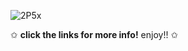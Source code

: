 ![2P5x](https://github.com/bedlamingoliath/bedlamingoliath/assets/147599383/3c6624cb-0ac5-417d-8e00-771879177cf5)
  
 ✩ **click the links for more info!** enjoy!! ✩
